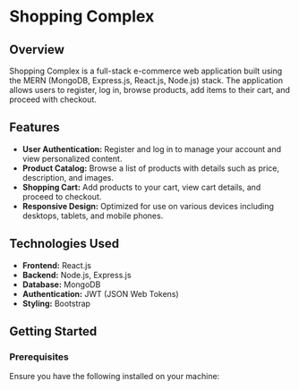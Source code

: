<h1>Shopping Complex</h1>
<h2>Overview</h2>
<p>
        Shopping Complex is a full-stack e-commerce web application built using the MERN (MongoDB, Express.js, React.js, Node.js) stack. The application allows users to register, log in, browse products, add items to their cart, and proceed with checkout.
    </p>
<h2>Features</h2>
    <ul>
        <li><strong>User Authentication:</strong> Register and log in to manage your account and view personalized content.</li>
        <li><strong>Product Catalog:</strong> Browse a list of products with details such as price, description, and images.</li>
        <li><strong>Shopping Cart:</strong> Add products to your cart, view cart details, and proceed to checkout.</li>
        <li><strong>Responsive Design:</strong> Optimized for use on various devices including desktops, tablets, and mobile phones.</li>
    </ul>
<h2>Technologies Used</h2>
    <ul>
        <li><strong>Frontend:</strong> React.js</li>
        <li><strong>Backend:</strong> Node.js, Express.js</li>
        <li><strong>Database:</strong> MongoDB</li>
        <li><strong>Authentication:</strong> JWT (JSON Web Tokens)</li>
        <li><strong>Styling:</strong> Bootstrap</li>
    </ul>
 <h2>Getting Started</h2>
    <h3>Prerequisites</h3>
    <p>
        Ensure you have the following installed on your machine:
    </p>

